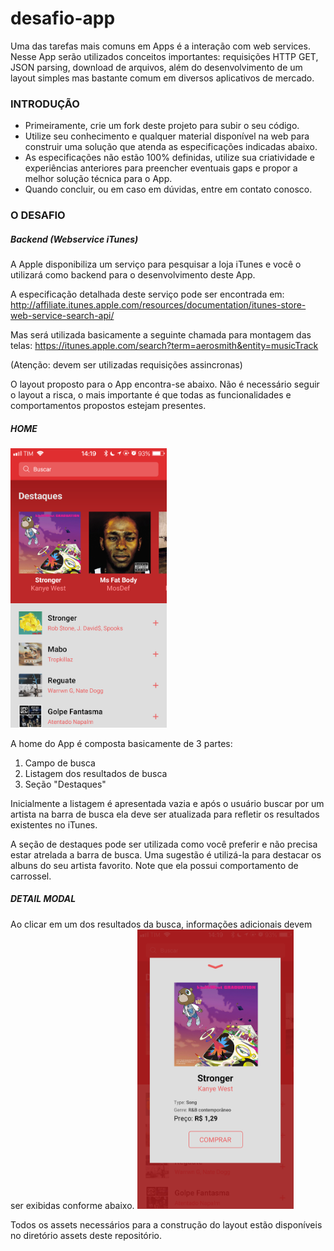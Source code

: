 # desafio-app
Uma das tarefas mais comuns em Apps é a interação com web services. Nesse App serão utilizados conceitos importantes: requisições HTTP GET, JSON parsing, download de arquivos, além do desenvolvimento de um layout simples mas bastante comum em diversos aplicativos de mercado.

### INTRODUÇÃO

* Primeiramente, crie um fork deste projeto para subir o seu código.
* Utilize seu conhecimento e qualquer material disponível na web para construir uma solução que atenda as especificações indicadas abaixo.
* As especificações não estão 100% definidas, utilize sua criatividade e experiências anteriores para preencher eventuais gaps e propor a melhor solução técnica para o App.
* Quando concluir, ou em caso em dúvidas, entre em contato conosco.

### O DESAFIO

##### Backend (Webservice iTunes)

A Apple disponibiliza um serviço para pesquisar a loja iTunes e você o utilizará como backend para o desenvolvimento deste App.

A especificação detalhada deste serviço pode ser encontrada em: http://affiliate.itunes.apple.com/resources/documentation/itunes-store-web-service-search-api/

Mas será utilizada basicamente a seguinte chamada para montagem das telas:
https://itunes.apple.com/search?term=aerosmith&entity=musicTrack 

(Atenção: devem ser utilizadas requisições assincronas)

O layout proposto para o App encontra-se abaixo. Não é necessário seguir o layout a risca, o mais importante é que todas as funcionalidades e comportamentos propostos estejam presentes.

##### HOME
<img src="https://raw.githubusercontent.com/Webeleven/desafio-app/master/home.png" width="250"/>

A home do App é composta basicamente de 3 partes:
1) Campo de busca
2) Listagem dos resultados de busca
3) Seção "Destaques"

Inicialmente a listagem é apresentada vazia e após o usuário buscar por um artista na barra de busca ela deve ser atualizada para refletir os resultados existentes no iTunes.

A seção de destaques pode ser utilizada como você preferir e não precisa estar atrelada a barra de busca. Uma sugestão é utilizá-la para destacar os albuns do seu artista favorito. Note que ela possui comportamento de carrossel.

##### DETAIL MODAL
Ao clicar em um dos resultados da busca, informações adicionais devem ser exibidas conforme abaixo.
<img src="https://raw.githubusercontent.com/Webeleven/desafio-app/master/detail.png" width="250"/>

Todos os assets necessários para a construção do layout estão disponíveis no diretório assets deste repositório.


